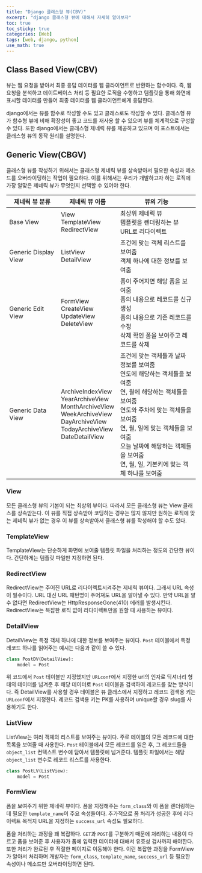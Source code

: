 ```yaml
---
title: "Django 클래스형 뷰(CBV)"
excerpt: "django 클래스형 뷰에 대해서 자세히 알아보자"
toc: true
toc_sticky: true
categories: [Web]
tags: [web, django, python]
use_math: true
---
```


## Class Based View(CBV)
뷰는 웹 요청을 받아서 최종 응답 데이터를 웹 클라이언트로 반환하는 함수이다. 즉, 웹 요청을 분석하고 데이트베이스 처리 등 필요한 로직을 수행하고 템플릿을 통해 화면에 표시할 데이터를 만들어 최종 데이터를 웹 클라이언트에게 응답한다.  

django에서는 뷰를 함수로 작성할 수도 있고 클래스로도 작성할 수 있다. 클래스형 뷰가 함수형 뷰에 비해 확장성이 좋고 코드를 재사용 할 수 있으며 뷰를 체계적으로 구성할 수 있다. 또한 django에서는 클래스형 제네릭 뷰를 제공하고 있으며 이 포스트에서는 클래스형 뷰의 동작 원리를 설명한다. 

## Generic View(CBGV)
클래스형 뷰를 작성하기 위해서는 클래스형 제네릭 뷰를 상속받아서 필요한 속성과 메소드를 오버라이딩하는 작업이 필요하다. 이를 위해서는 우리가 개발하고자 하는 로직에 가장 알맞은 제네릭 뷰가 무엇인지 선택할 수 있어야 한다.  

|제네릭 뷰 분류|제네릭 뷰 이름|뷰의 기능|
|---|---|---|
|Base View|View<br>TemplateView<br>RedirectView|최상위 제네릭 뷰<br>템플릿을 렌더링하는 뷰<br>URL로 리다이렉트|
|Generic Display View|ListView<br>DetailView|조건에 맞는 객체 리스트를 보여줌<br>객체 하나에 대한 정보를 보여줌|
|Generic Edit View|FormView<br>CreateView<br>UpdateView<br>DeleteView|폼이 주어지면 해당 폼을 보여줌<br>폼의 내용으로 레코드를 신규 생성<br>폼의 내용으로 기존 레코드를 수정<br>삭제 확인 폼을 보여주고 레코드를 삭제|
|Generic Data View|ArchiveIndexView<br>YearArchiveView<br>MonthArchiveView<br>WeekArchiveView<br>DayArchiveView<br>TodayArchiveView<br>DateDetailView|조건에 맞는 객체들과 날짜 정보를 보여줌<br>연도에 해당하는 객체들을 보여줌<br>연, 월에 해당하는 객체들을 보여줌<br>연도와 주차에 맞는 객체들을 보여줌<br>연, 월, 일에 맞는 객체들을 보여줌<br>오늘 날짜에 해당하는 객체들을 보여줌<br>연, 월, 일, 기본키에 맞는 객체 하나를 보여줌|

### View
모든 클래스형 뷰의 기본이 되는 최상위 뷰이다. 따라서 모든 클래스형 뷰는 View 클래스를 상속받는다. 이 뷰를 직접 상속받아 코딩하는 경우는 많지 않지만 원하는 로직에 맞는 제네릭 뷰가 없는 경우 이 뷰를 상속받아서 클래스형 뷰를 작성해야 할 수도 있다. 

### TemplateView
TemplateView는 단순하게 화면에 보여줄 템플릿 파일을 처리하는 정도의 간단한 뷰이다. 간단하게는 템플릿 파일만 지정하면 된다. 

### RedirectView
RedirectView는 주어진 URL로 리다이렉트시켜주는 제네릭 뷰이다. 그래서 URL 속성이 필수이다. URL 대신 URL 패턴명이 주어져도 URL을 알아낼 수 있다. 만약 URL을 알 수 없다면 RedirectView는 HttpResponseGone(410) 에러를 발생시킨다. RedirectView는 복잡한 로직 없이 리다이렉트만을 원할 때 사용하는 뷰이다.

### DetailView
DetailView는 특정 객체 하나에 대한 정보를 보여주는 뷰이다. `Post` 테이블에서 특정 레코드 하나를 읽어주는 예시는 다음과 같이 쓸 수 있다. 

```py
class PostDV(DetailView):
    model = Post
```
위 코드에서 `Post` 테이블만 지정했지만 `URLconf`에서 지정한 url의 인자로 딕셔너리 형태의 데이터를 넘겨준 후 해당 데이터로 `Post` 테이블을 검색하여 레코드를 찾는 방식이다. 즉 DetailView를 사용할 경우 테이블은 뷰 클래스에서 지정하고 레코드 검색용 키는 `URLconf`에서 지정한다. 레코드 검색용 키는 PK를 사용하며 unique할 경우 slug를 사용하기도 한다. 

### ListView
ListView는 여러 객체의 리스트를 보여주는 뷰이다. 주로 테이블의 모든 레코드에 대한 목록을 보여줄 때 사용한다. `Post` 테이블에서 모든 레코드를 읽은 후, 그 레코드들을 `object_list` 컨텍스트 변수에 담아서 템플릿에 넘겨준다. 템플릿 파일에서는 해당 `object_list` 변수로 레코드 리스트를 사용한다. 
```py
class PostLV(ListView):
    model = Post
```

### FormView
폼을 보여주기 위한 제네릭 뷰이다. 폼을 지정해주는 `form_class`와 이 폼을 렌더링하는데 필요한 `template_name`이 주요 속성들이다. 추가적으로 폼 처리가 성공한 후에 리다이렉트 목적지 URL을 지정하는 `success_url` 속성도 필요하다.  

폼을 처리하는 과정을 꽤 복잡하다. `GET`과 `POST`를 구분하기 때문에 처리하는 내용이 다르고 폼을 보여준 후 사용자가 폼에 입력한 데이터에 대해서 유효성 검사까지 해야한다. 또한 처리가 완료된 후 적절한 페이지로 이동해야 한다. 이런 복잡한 과정을 FormView가 알아서 처리하며 개발자는 `form_class`, `template_name`, `success_url` 등 필요한 속성이나 메소드만 오버라이딩하면 된다.  




<br>